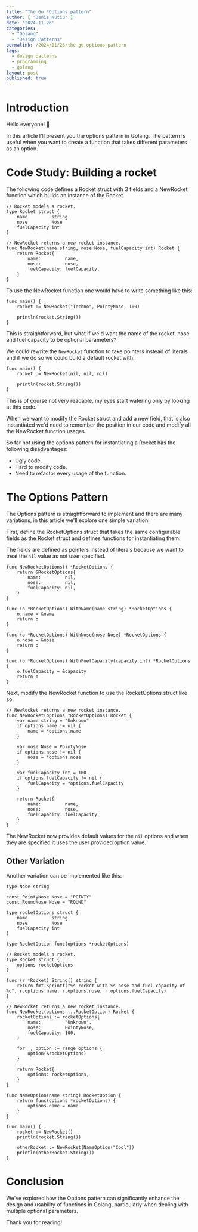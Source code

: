 ```yaml
---
title: "The Go *Options pattern"
author: [ "Denis Nutiu" ]
date: '2024-11-26'
categories:
  - "Golang"
  - "Design Patterns"
permalink: /2024/11/26/the-go-options-pattern
tags:
  - design patterns
  - programming
  - golang
layout: post
published: true
---
```


# Introduction

Hello everyone! 👋

In this article I'll present you the options pattern in Golang. The pattern is useful when you want to create a function
that takes different parameters as an option.

# Code Study: Building a rocket

The following code defines a Rocket struct with 3 fields and a NewRocket function which builds an instance
of the Rocket.

```golang
// Rocket models a rocket.
type Rocket struct {
	name         string
	nose         Nose
	fuelCapacity int
}

// NewRocket returns a new rocket instance.
func NewRocket(name string, nose Nose, fuelCapacity int) Rocket {
	return Rocket{
		name:         name,
		nose:         nose,
		fuelCapacity: fuelCapacity,
	}
}
```

To use the NewRocket function one would have to write something like this:

```golang
func main() {
	rocket := NewRocket("Techno", PointyNose, 100)

	println(rocket.String())
}
```

This is straightforward, but what if we'd want the name of the rocket, nose and fuel capacity to be optional parameters?

We could rewrite the `NewRocket` function to take pointers instead of literals and if we do so we could build a 
default rocket with:

```golang
func main() {
	rocket := NewRocket(nil, nil, nil)

	println(rocket.String())
}
```

This is of course not very readable, my eyes start watering only by looking at this code.

When we want to modify the Rocket struct and add a new field, that is also instantiated we'd need to remember the 
position in our code and modify all the NewRocket function usages.

So far not using the options pattern for instantiating a Rocket has the following disadvantages:

- Ugly code.
- Hard to modify code.
- Need to refactor every usage of the function.

# The Options Pattern

The Options pattern is straightforward to implement and there are many variations, in this article we'll explore
one simple variation:

First, define the RocketOptions struct that takes the same configurable fields as the Rocket struct and defines
functions for instantiating them.

The fields are defined as pointers instead of literals because we want to treat the `nil` value as not user specified.

```golang
func NewRocketOptions() *RocketOptions {
	return &RocketOptions{
		name:         nil,
		nose:         nil,
		fuelCapacity: nil,
	}
}

func (o *RocketOptions) WithName(name string) *RocketOptions {
	o.name = &name
	return o
}

func (o *RocketOptions) WithNose(nose Nose) *RocketOptions {
	o.nose = &nose
	return o
}

func (o *RocketOptions) WithFuelCapacity(capacity int) *RocketOptions {
	o.fuelCapacity = &capacity
	return o
}
```

Next, modify the NewRocket function to use the RocketOptions struct like so:

```golang
// NewRocket returns a new rocket instance.
func NewRocket(options *RocketOptions) Rocket {
	var name string = "Unknown"
	if options.name != nil {
		name = *options.name
	}

	var nose Nose = PointyNose
	if options.nose != nil {
		nose = *options.nose
	}

	var fuelCapacity int = 100
	if options.fuelCapacity != nil {
		fuelCapacity = *options.fuelCapacity
	}

	return Rocket{
		name:         name,
		nose:         nose,
		fuelCapacity: fuelCapacity,
	}
}
```

The NewRocket now provides default values for the `nil` options and when they are specified it uses the user
provided option value.

## Other Variation

Another variation can be implemented like this:

```golang
type Nose string

const PointyNose Nose = "POINTY"
const RoundNose Nose = "ROUND"

type rocketOptions struct {
	name         string
	nose         Nose
	fuelCapacity int
}

type RocketOption func(options *rocketOptions)

// Rocket models a rocket.
type Rocket struct {
	options rocketOptions
}

func (r *Rocket) String() string {
	return fmt.Sprintf("%s rocket with %s nose and fuel capacity of %d", r.options.name, r.options.nose, r.options.fuelCapacity)
}

// NewRocket returns a new rocket instance.
func NewRocket(options ...RocketOption) Rocket {
	rocketOptions := rocketOptions{
		name:         "Unknown",
		nose:         PointyNose,
		fuelCapacity: 100,
	}

	for _, option := range options {
		option(&rocketOptions)
	}

	return Rocket{
		options: rocketOptions,
	}
}

func NameOption(name string) RocketOption {
	return func(options *rocketOptions) {
		options.name = name
	}
}

func main() {
	rocket := NewRocket()
	println(rocket.String())

	otherRocket := NewRocket(NameOption("Cool"))
	println(otherRocket.String())
}
```

# Conclusion

We've explored how the Options pattern can significantly enhance the design and usability of functions in Golang, 
particularly when dealing with multiple optional parameters.

Thank you for reading!